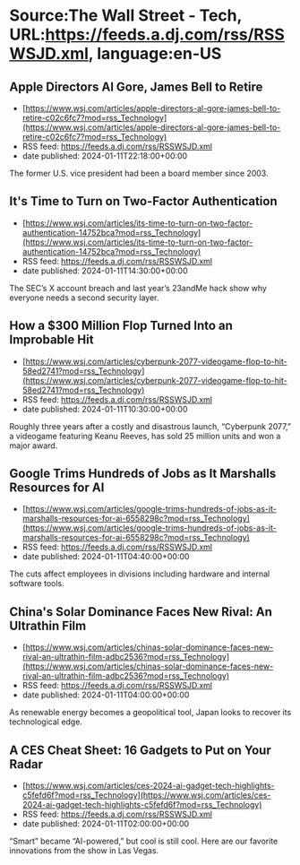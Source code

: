 # Source:The Wall Street - Tech, URL:https://feeds.a.dj.com/rss/RSSWSJD.xml, language:en-US

## Apple Directors Al Gore, James Bell to Retire
 - [https://www.wsj.com/articles/apple-directors-al-gore-james-bell-to-retire-c02c6fc7?mod=rss_Technology](https://www.wsj.com/articles/apple-directors-al-gore-james-bell-to-retire-c02c6fc7?mod=rss_Technology)
 - RSS feed: https://feeds.a.dj.com/rss/RSSWSJD.xml
 - date published: 2024-01-11T22:18:00+00:00

The former U.S. vice president had been a board member since 2003.

## It's Time to Turn on Two-Factor Authentication
 - [https://www.wsj.com/articles/its-time-to-turn-on-two-factor-authentication-14752bca?mod=rss_Technology](https://www.wsj.com/articles/its-time-to-turn-on-two-factor-authentication-14752bca?mod=rss_Technology)
 - RSS feed: https://feeds.a.dj.com/rss/RSSWSJD.xml
 - date published: 2024-01-11T14:30:00+00:00

The SEC’s X account breach and last year’s 23andMe hack show why everyone needs a second security layer.

## How a $300 Million Flop Turned Into an Improbable Hit
 - [https://www.wsj.com/articles/cyberpunk-2077-videogame-flop-to-hit-58ed2741?mod=rss_Technology](https://www.wsj.com/articles/cyberpunk-2077-videogame-flop-to-hit-58ed2741?mod=rss_Technology)
 - RSS feed: https://feeds.a.dj.com/rss/RSSWSJD.xml
 - date published: 2024-01-11T10:30:00+00:00

Roughly three years after a costly and disastrous launch, “Cyberpunk 2077,” a videogame featuring Keanu Reeves, has sold 25 million units and won a major award.

## Google Trims Hundreds of Jobs as It Marshalls Resources for AI
 - [https://www.wsj.com/articles/google-trims-hundreds-of-jobs-as-it-marshalls-resources-for-ai-6558298c?mod=rss_Technology](https://www.wsj.com/articles/google-trims-hundreds-of-jobs-as-it-marshalls-resources-for-ai-6558298c?mod=rss_Technology)
 - RSS feed: https://feeds.a.dj.com/rss/RSSWSJD.xml
 - date published: 2024-01-11T04:40:00+00:00

The cuts affect employees in divisions including hardware and internal software tools.

## China's Solar Dominance Faces New Rival: An Ultrathin Film
 - [https://www.wsj.com/articles/chinas-solar-dominance-faces-new-rival-an-ultrathin-film-adbc2536?mod=rss_Technology](https://www.wsj.com/articles/chinas-solar-dominance-faces-new-rival-an-ultrathin-film-adbc2536?mod=rss_Technology)
 - RSS feed: https://feeds.a.dj.com/rss/RSSWSJD.xml
 - date published: 2024-01-11T04:00:00+00:00

As renewable energy becomes a geopolitical tool, Japan looks to recover its technological edge.

## A CES Cheat Sheet: 16 Gadgets to Put on Your Radar
 - [https://www.wsj.com/articles/ces-2024-ai-gadget-tech-highlights-c5fefd6f?mod=rss_Technology](https://www.wsj.com/articles/ces-2024-ai-gadget-tech-highlights-c5fefd6f?mod=rss_Technology)
 - RSS feed: https://feeds.a.dj.com/rss/RSSWSJD.xml
 - date published: 2024-01-11T02:00:00+00:00

“Smart” became “AI-powered,” but cool is still cool. Here are our favorite innovations from the show in Las Vegas.

